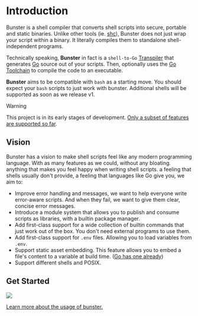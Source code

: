 # Introduction

Bunster is a shell compiler that converts shell scripts into secure, portable and static binaries. Unlike other tools (ie. [shc](https://github.com/neurobin/shc)), Bunster does not just wrap your script within a binary. It literally compiles them to standalone shell-independent programs.

Technically speaking, **Bunster** in fact is a `shell-to-Go` [Transpiler](https://en.wikipedia.org/wiki/Source-to-source_compiler) that generates [Go](https://go.dev) source out of your scripts. Then, optionally uses the [Go Toolchain](https://go.dev/dl) to compile the code to an executable.

**Bunster** aims to be compatible with `bash` as a starting move. You should expect your `bash` scripts to just work with bunster. Additional shells will be supported as soon as we release v1.

> [!WARNING]
> This project is in its early stages of development. [Only a subset of features are supported so far](https://bunster.netlify.app/supported-features.html).

## Vision

Bunster has a vision to make shell scripts feel like any modern programming language. With as many features as we could, without any bloating. anything that
makes you feel happy when writing shell scripts. a feeling that shells usually don't provide, a feeling that languages like Go give you, we aim to:

- Improve error handling and messages, we want to help everyone write error-aware scripts. And when they fail, we want to give them clear, concise error messages.
- Introduce a module system that allows you to publish and consume scripts as libraries, with a builtin package manager.
- Add first-class support for a wide collection of builtin commands that just work out of the box. You don't need external programs to use them.
- Add first-class support for `.env` files. Allowing you to load variables from `.env`.
- Support static asset embedding. This feature allows you to embed a file's content to a variable at build time. ([Go has one already](https://pkg.go.dev/embed))
- Support different shells and POSIX.


## Get Started

<img src="./bunster.gif"/>

[Learn more about the usage of bunster.](/cli)
